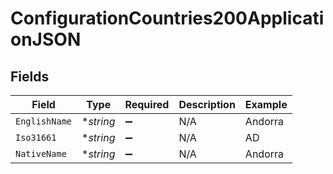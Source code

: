 # ConfigurationCountries200ApplicationJSON


## Fields

| Field              | Type               | Required           | Description        | Example            |
| ------------------ | ------------------ | ------------------ | ------------------ | ------------------ |
| `EnglishName`      | **string*          | :heavy_minus_sign: | N/A                | Andorra            |
| `Iso31661`         | **string*          | :heavy_minus_sign: | N/A                | AD                 |
| `NativeName`       | **string*          | :heavy_minus_sign: | N/A                | Andorra            |